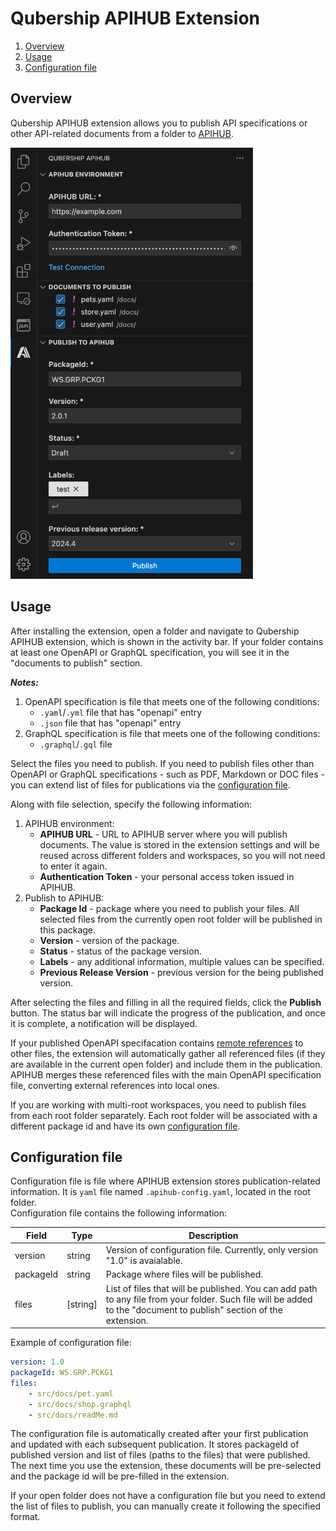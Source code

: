 # Qubership APIHUB Extension
1. [Overview](#overview)
2. [Usage](#usage)
3. [Configuration file](#configuration-file)

## Overview
Qubership APIHUB extension allows you to publish API specifications or other API-related documents from a folder to [APIHUB](https://github.com/Netcracker/qubership-apihub-ui).

<img src="/docs/img/qubership-apihub-extension.png" width="388" height="690">

## Usage
After installing the extension, open a folder and navigate to Qubership APIHUB extension, which is shown in the activity bar. If your folder contains at least one OpenAPI or GraphQL specification, you will see it in the "documents to publish" section.  

***Notes:*** 
1. OpenAPI specification is file that meets one of the following conditions:
   -  ```.yaml```/```.yml``` file that has "openapi" entry
   -  ```.json``` file that has "openapi" entry
2. GraphQL specification is file that meets one of the following conditions:
   - ```.graphql```/```.gql``` file  


Select the files you need to publish. If you need to publish files other than OpenAPI or GraphQL specifications - such as PDF, Markdown or DOC files - you can extend list of files for publications via the [configuration file](#configuration-file). 	

Along with file selection, specify the following information:
1. APIHUB environment:
    * **APIHUB URL** - URL to APIHUB server where you will publish documents. The value is stored in the extension settings and will be reused across different folders and workspaces, so you will not need to enter it again.
    * **Authentication Token** - your personal access token issued in APIHUB.
3. Publish to APIHUB:
    * **Package Id** - package where you need to publish your files. All selected files from the currently open root folder will be published in this package.
    * **Version** - version of the package.
    * **Status** - status of the package version.
    * **Labels** - any additional information, multiple values can be specified.
    * **Previous Release Version** - previous version for the being published version.

After selecting the files and filling in all the required fields, click the **Publish** button. The status bar will indicate the progress of the publication, and once it is complete, a notification will be displayed.

If your published OpenAPI specifacation contains [remote references](https://swagger.io/docs/specification/v3_0/using-ref/) to other files, the extension will automatically gather all referenced files (if they are available in the current open folder) and include them in the publication. APIHUB merges these referenced files with the main OpenAPI specification file, converting external references into local ones.

If you are working with multi-root workspaces, you need to publish files from each root folder separately. Each root folder will be associated with a different package id and have its own [configuration file](#configuration-file).

## Configuration file
Configuration file is file where APIHUB extension stores publication-related information. It is ```yaml``` file named ```.apihub-config.yaml```, located in the root folder.  
Configuration file contains the following information:

| Field     | Type             | Description    |
| --------- | ---------------- | -------------- |
| version   | string           | Version of configuration file. Currently, only version "1.0" is avaialable. |
| packageId | string           | Package where files will be published.|
| files     | [string]         | List of files that will be published. You can add path to any file from your folder. Such file will be added to the "document to publish" section of the extension.|  

Example of configuration file:
```yaml
version: 1.0
packageId: WS.GRP.PCKG1
files: 
    - src/docs/pet.yaml
    - src/docs/shop.graphql
    - src/docs/readMe.md
```
The configuration file is automatically created after your first publication and updated with each subsequent publication. It stores packageId of published version and list of files (paths to the files) that were published. The next time you use the extension, these documents will be pre-selected and the package id will be pre-filled in the extension.

If your open folder does not have a configuration file but you need to extend the list of files to publish, you can manually create it following the specified format.
